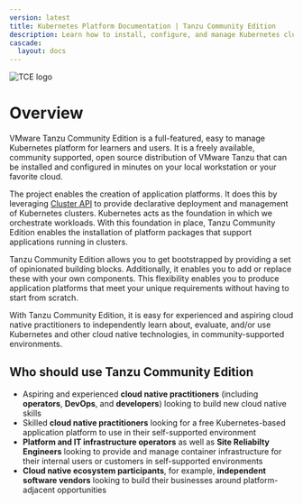 ```yaml
---
version: latest
title: Kubernetes Platform Documentation | Tanzu Community Edition
description: Learn how to install, configure, and manage Kubernetes clusters and more.  Tanzu Community Edition documentation is a great place to get started with Kubernetes and Tanzu.
cascade:
  layout: docs
---
```


<!-- markdownlint-disable MD041 -->
![TCE logo](/docs/img/tce-logo.png)

# Overview

VMware Tanzu Community Edition is a full-featured, easy to manage Kubernetes
platform for learners and users. It is a freely available, community supported,
open source distribution of VMware Tanzu that can be installed and configured
in minutes on your local workstation or your favorite cloud.

The project enables the creation of application platforms. It
does this by leveraging [Cluster API](https://cluster-api.sigs.k8s.io/) to
provide declarative deployment and management of Kubernetes clusters. Kubernetes
acts as the foundation in which we orchestrate workloads. With this foundation
in place, Tanzu Community Edition enables the installation of platform packages that support
applications running in clusters.

Tanzu Community Edition allows you to get bootstrapped by providing a set of opinionated building blocks.
Additionally, it enables you to add or replace these with your own components. This
flexibility enables you to produce application platforms that meet your unique
requirements without having to start from scratch.

With Tanzu Community Edition, it is easy for experienced and aspiring cloud native practitioners to independently learn about, evaluate, and/or use Kubernetes and other cloud native technologies, in community-supported environments.

## Who should use Tanzu Community Edition

- Aspiring and experienced **cloud native practitioners** (including **operators**, **DevOps**, and **developers**) looking to build new cloud native skills
- Skilled **cloud native practitioners** looking for a free Kubernetes-based application platform to use in their self-supported environment
- **Platform and IT infrastructure operators** as well as **Site Reliabilty Engineers** looking to provide and manage container infrastructure for their internal users or customers in self-supported environments
- **Cloud native ecosystem participants**, for example, **independent software vendors** looking to build their businesses around platform-adjacent opportunities
